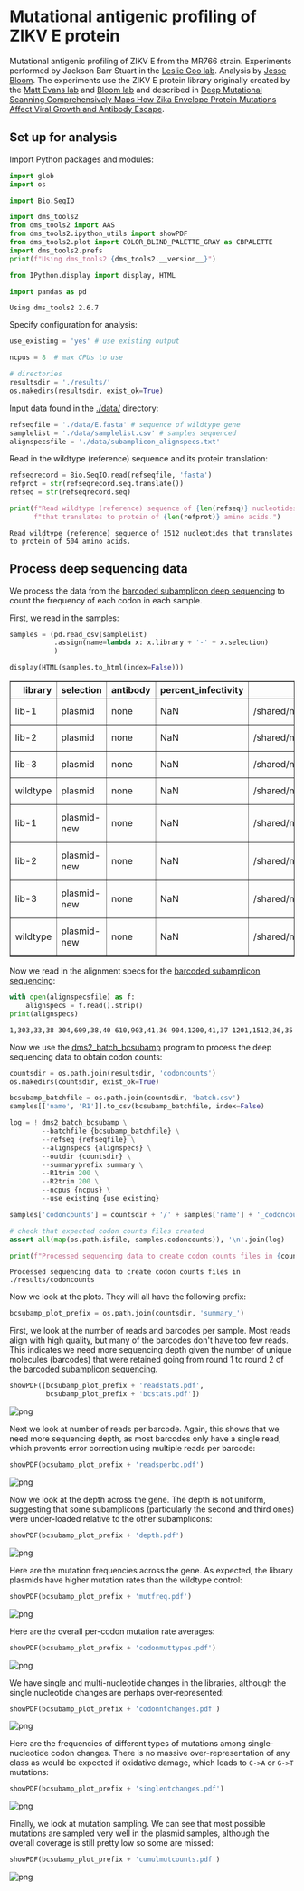 # Mutational antigenic profiling of ZIKV E protein
Mutational antigenic profiling of ZIKV E from the MR766 strain.
Experiments performed by Jackson Barr Stuart in the [Leslie Goo lab](https://research.fhcrc.org/goo/en.html).
Analysis by [Jesse Bloom](https://research.fhcrc.org/bloom/en.html).
The experiments use the ZIKV E protein library originally created by the [Matt Evans lab](http://labs.icahn.mssm.edu/evanslab/) and [Bloom lab](https://research.fhcrc.org/bloom/en.html) and described in [Deep Mutational Scanning Comprehensively Maps How Zika Envelope Protein Mutations Affect Viral Growth and Antibody Escape](https://jvi.asm.org/content/93/23/e01291-19).

## Set up for analysis
Import Python packages and modules:


```python
import glob
import os

import Bio.SeqIO

import dms_tools2
from dms_tools2 import AAS
from dms_tools2.ipython_utils import showPDF
from dms_tools2.plot import COLOR_BLIND_PALETTE_GRAY as CBPALETTE
import dms_tools2.prefs
print(f"Using dms_tools2 {dms_tools2.__version__}")

from IPython.display import display, HTML

import pandas as pd
```

    Using dms_tools2 2.6.7


Specify configuration for analysis:


```python
use_existing = 'yes' # use existing output

ncpus = 8  # max CPUs to use

# directories
resultsdir = './results/'
os.makedirs(resultsdir, exist_ok=True)
```

Input data found in the [./data/](data) directory:


```python
refseqfile = './data/E.fasta' # sequence of wildtype gene
samplelist = './data/samplelist.csv' # samples sequenced
alignspecsfile = './data/subamplicon_alignspecs.txt'
```

Read in the wildtype (reference) sequence and its protein translation:


```python
refseqrecord = Bio.SeqIO.read(refseqfile, 'fasta')
refprot = str(refseqrecord.seq.translate())
refseq = str(refseqrecord.seq)

print(f"Read wildtype (reference) sequence of {len(refseq)} nucleotides "
      f"that translates to protein of {len(refprot)} amino acids.")
```

    Read wildtype (reference) sequence of 1512 nucleotides that translates to protein of 504 amino acids.


## Process deep sequencing data
We process the data from the [barcoded subamplicon deep sequencing](https://jbloomlab.github.io/dms_tools2/bcsubamp.html) to count the frequency of each codon in each sample.

First, we read in the samples:


```python
samples = (pd.read_csv(samplelist)
           .assign(name=lambda x: x.library + '-' + x.selection)
           )

display(HTML(samples.to_html(index=False)))
```


<table border="1" class="dataframe">
  <thead>
    <tr style="text-align: right;">
      <th>library</th>
      <th>selection</th>
      <th>antibody</th>
      <th>percent_infectivity</th>
      <th>R1</th>
      <th>SRA_accession</th>
      <th>name</th>
    </tr>
  </thead>
  <tbody>
    <tr>
      <td>lib-1</td>
      <td>plasmid</td>
      <td>none</td>
      <td>NaN</td>
      <td>/shared/ngs/illumina/bloom_lab/200925_D00300_1065_AHHL7NBCX3/cellranger/mkfastq/HHL7NBCX3/outs/fastq_path/HHL7NBCX3/JBS_sample01_S5_L001_R1_001.fastq.gz</td>
      <td>NaN</td>
      <td>lib-1-plasmid</td>
    </tr>
    <tr>
      <td>lib-2</td>
      <td>plasmid</td>
      <td>none</td>
      <td>NaN</td>
      <td>/shared/ngs/illumina/bloom_lab/200925_D00300_1065_AHHL7NBCX3/cellranger/mkfastq/HHL7NBCX3/outs/fastq_path/HHL7NBCX3/JBS_sample02_S6_L001_R1_001.fastq.gz</td>
      <td>NaN</td>
      <td>lib-2-plasmid</td>
    </tr>
    <tr>
      <td>lib-3</td>
      <td>plasmid</td>
      <td>none</td>
      <td>NaN</td>
      <td>/shared/ngs/illumina/bloom_lab/200925_D00300_1065_AHHL7NBCX3/cellranger/mkfastq/HHL7NBCX3/outs/fastq_path/HHL7NBCX3/JBS_sample03_S7_L001_R1_001.fastq.gz</td>
      <td>NaN</td>
      <td>lib-3-plasmid</td>
    </tr>
    <tr>
      <td>wildtype</td>
      <td>plasmid</td>
      <td>none</td>
      <td>NaN</td>
      <td>/shared/ngs/illumina/bloom_lab/200925_D00300_1065_AHHL7NBCX3/cellranger/mkfastq/HHL7NBCX3/outs/fastq_path/HHL7NBCX3/JBS_sample04_S8_L001_R1_001.fastq.gz</td>
      <td>NaN</td>
      <td>wildtype-plasmid</td>
    </tr>
    <tr>
      <td>lib-1</td>
      <td>plasmid-new</td>
      <td>none</td>
      <td>NaN</td>
      <td>/shared/ngs/illumina/bloom_lab/201112_M04866_0426_000000000-JBYVJ_new-demux/Data/Intensities/BaseCalls/JBS-lib1_S1_L001_R1_001.fastq.gz</td>
      <td>NaN</td>
      <td>lib-1-plasmid-new</td>
    </tr>
    <tr>
      <td>lib-2</td>
      <td>plasmid-new</td>
      <td>none</td>
      <td>NaN</td>
      <td>/shared/ngs/illumina/bloom_lab/201112_M04866_0426_000000000-JBYVJ_new-demux/Data/Intensities/BaseCalls/JBS-lib2_S2_L001_R1_001.fastq.gz</td>
      <td>NaN</td>
      <td>lib-2-plasmid-new</td>
    </tr>
    <tr>
      <td>lib-3</td>
      <td>plasmid-new</td>
      <td>none</td>
      <td>NaN</td>
      <td>/shared/ngs/illumina/bloom_lab/201112_M04866_0426_000000000-JBYVJ_new-demux/Data/Intensities/BaseCalls/JBS-lib3_S3_L001_R1_001.fastq.gz</td>
      <td>NaN</td>
      <td>lib-3-plasmid-new</td>
    </tr>
    <tr>
      <td>wildtype</td>
      <td>plasmid-new</td>
      <td>none</td>
      <td>NaN</td>
      <td>/shared/ngs/illumina/bloom_lab/201112_M04866_0426_000000000-JBYVJ_new-demux/Data/Intensities/BaseCalls/JBS-wt_S4_L001_R1_001.fastq.gz</td>
      <td>NaN</td>
      <td>wildtype-plasmid-new</td>
    </tr>
  </tbody>
</table>


Now we read in the alignment specs for the [barcoded subamplicon sequencing](https://jbloomlab.github.io/dms_tools2/bcsubamp.html):


```python
with open(alignspecsfile) as f:
    alignspecs = f.read().strip()
print(alignspecs)
```

    1,303,33,38 304,609,38,40 610,903,41,36 904,1200,41,37 1201,1512,36,35


Now we use the [dms2_batch_bcsubamp](https://jbloomlab.github.io/dms_tools2/dms2_batch_bcsubamp.html) program to process the deep sequencing data to obtain codon counts:


```python
countsdir = os.path.join(resultsdir, 'codoncounts')
os.makedirs(countsdir, exist_ok=True)

bcsubamp_batchfile = os.path.join(countsdir, 'batch.csv')
samples[['name', 'R1']].to_csv(bcsubamp_batchfile, index=False)

log = ! dms2_batch_bcsubamp \
        --batchfile {bcsubamp_batchfile} \
        --refseq {refseqfile} \
        --alignspecs {alignspecs} \
        --outdir {countsdir} \
        --summaryprefix summary \
        --R1trim 200 \
        --R2trim 200 \
        --ncpus {ncpus} \
        --use_existing {use_existing}

samples['codoncounts'] = countsdir + '/' + samples['name'] + '_codoncounts.csv'

# check that expected codon counts files created
assert all(map(os.path.isfile, samples.codoncounts)), '\n'.join(log)

print(f"Processed sequencing data to create codon counts files in {countsdir}")
```

    Processed sequencing data to create codon counts files in ./results/codoncounts


Now we look at the plots.
They will all have the following prefix:


```python
bcsubamp_plot_prefix = os.path.join(countsdir, 'summary_')
```

First, we look at the number of reads and barcodes per sample.
Most reads align with high quality, but many of the barcodes don't have too few reads.
This indicates we need more sequencing depth given the number of unique molecules (barcodes) that were retained going from round 1 to round 2 of the [barcoded subamplicon sequencing](https://jbloomlab.github.io/dms_tools2/bcsubamp.html).


```python
showPDF([bcsubamp_plot_prefix + 'readstats.pdf',
         bcsubamp_plot_prefix + 'bcstats.pdf'])
```


    
![png](map_analysis_files/map_analysis_17_0.png)
    


Next we look at number of reads per barcode.
Again, this shows that we need more sequencing depth, as most barcodes only have a single read, which prevents error correction using multiple reads per barcode:


```python
showPDF(bcsubamp_plot_prefix + 'readsperbc.pdf')
```


    
![png](map_analysis_files/map_analysis_19_0.png)
    


Now we look at the depth across the gene.
The depth is not uniform, suggesting that some subamplicons (particularly the second and third ones) were under-loaded relative to the other subamplicons:


```python
showPDF(bcsubamp_plot_prefix + 'depth.pdf')
```


    
![png](map_analysis_files/map_analysis_21_0.png)
    


Here are the mutation frequencies across the gene.
As expected, the library plasmids have higher mutation rates than the wildtype control:


```python
showPDF(bcsubamp_plot_prefix + 'mutfreq.pdf')
```


    
![png](map_analysis_files/map_analysis_23_0.png)
    


Here are the overall per-codon mutation rate averages:


```python
showPDF(bcsubamp_plot_prefix + 'codonmuttypes.pdf')
```


    
![png](map_analysis_files/map_analysis_25_0.png)
    


We have single and multi-nucleotide changes in the libraries, although the single nucleotide changes are perhaps over-represented:


```python
showPDF(bcsubamp_plot_prefix + 'codonntchanges.pdf')
```


    
![png](map_analysis_files/map_analysis_27_0.png)
    


Here are the frequencies of different types of mutations among single-nucleotide codon changes.
There is no massive over-representation of any class as would be expected if oxidative damage, which leads to `C->A` or `G->T` mutations:


```python
showPDF(bcsubamp_plot_prefix + 'singlentchanges.pdf')
```


    
![png](map_analysis_files/map_analysis_29_0.png)
    


Finally, we look at mutation sampling.
We can see that most possible mutations are sampled very well in the plasmid samples, although the overall coverage is still pretty low so some are missed:


```python
showPDF(bcsubamp_plot_prefix + 'cumulmutcounts.pdf')
```


    
![png](map_analysis_files/map_analysis_31_0.png)
    

